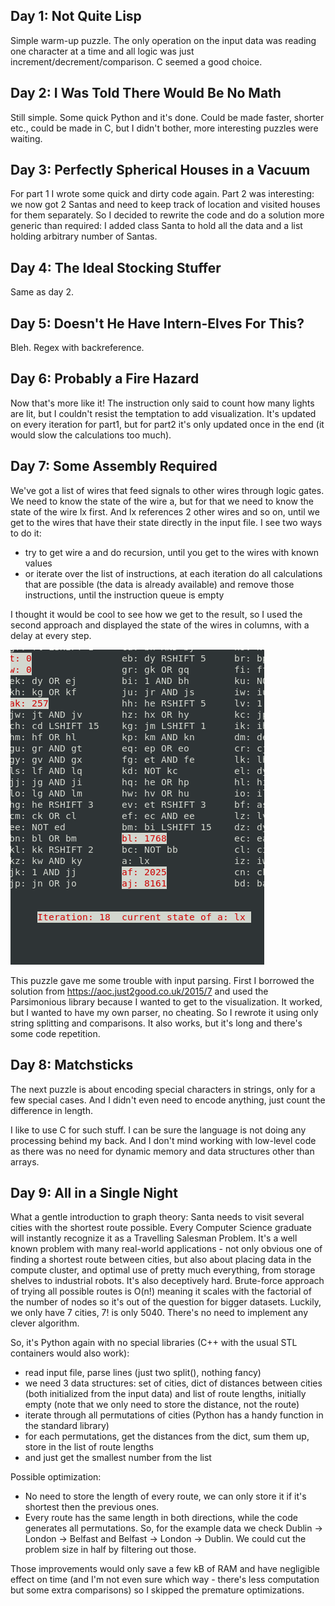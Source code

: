## Day 1: Not Quite Lisp

Simple warm-up puzzle. The only operation on the input data was reading one character at a time and all
logic was just increment/decrement/comparison. C seemed a good choice. 

## Day 2: I Was Told There Would Be No Math

Still simple. Some quick Python and it's done. Could be made faster, shorter etc., could be made in C,
but I didn't bother, more interesting puzzles were waiting.

## Day 3: Perfectly Spherical Houses in a Vacuum

For part 1 I wrote some quick and dirty code again. Part 2 was interesting: we now got 2 Santas and need to keep
track of location and visited houses for them separately. So I decided to rewrite the code and do a solution more
generic than required: I added class Santa to hold all the data and a list holding arbitrary number of Santas.

## Day 4: The Ideal Stocking Stuffer

Same as day 2.

## Day 5: Doesn't He Have Intern-Elves For This?

Bleh. Regex with backreference.

## Day 6: Probably a Fire Hazard

Now that's more like it! The instruction only said to count how many lights are lit, but I couldn't resist
the temptation to add visualization. It's updated on every iteration for part1, but for part2 it's only
updated once in the end (it would slow the calculations too much).

## Day 7: Some Assembly Required

We've got a list of wires that feed signals to other wires through logic gates. We need to know the state of the wire a,
but for that we need to know the state of the wire lx first. And lx references 2 other wires and so on, until we get
to the wires that have their state directly in the input file. I see two ways to do it:

* try to get wire a and do recursion, until you get to the wires with known values
* or iterate over the list of instructions, at each iteration do all calculations that are possible  (the data is already available) and remove those instructions, until the instruction queue is empty

I thought it would be cool to see how we get to the result, so I used the second approach and displayed the state of the wires in columns,
with a delay at every step.

![screenshot](https://github.com/igorwaw/advent15/blob/master/img/day7.png)

This puzzle gave me some trouble with input parsing. First I borrowed the solution from <https://aoc.just2good.co.uk/2015/7> and
used the Parsimonious library because I wanted to get to the visualization. It worked, but I wanted to have my own parser,
no cheating. So I rewrote it using only string splitting and comparisons. It also works, but it's long and there's some code
repetition.


## Day 8: Matchsticks

The next puzzle is about encoding special characters in strings, only for a few special cases. And I didn't even need to
encode anything, just count the difference in length. 

I like to use C for such stuff. I can be sure the language is not doing any processing behind my back. And I don't mind
working with low-level code as there was no need for dynamic memory and data structures other than arrays.


## Day 9: All in a Single Night

What a gentle introduction to graph theory: Santa needs to visit several cities with the shortest route possible.
Every Computer Science graduate will instantly recognize it as a Travelling Salesman Problem. It's a well known
problem with many real-world applications - not only obvious one of finding a shortest route between cities, but
also about placing data in the compute cluster, and optimal use of pretty much everything, from storage shelves
to industrial robots. It's also deceptively hard. Brute-force approach of trying all possible routes
is O(n!) meaning it scales with the factorial of the number of nodes so it's out of the question for bigger datasets.
Luckily, we only have 7 cities, 7! is only 5040. There's no need to implement any clever algorithm.

So, it's Python again with no special libraries (C++ with the usual STL containers would also work):

* read input file, parse lines (just two split(), nothing fancy)
* we need 3 data structures: set of cities, dict of distances between cities (both initialized from the input data)
and list of route lengths, initially empty (note that we only need to store the distance, not the route)
* iterate through all permutations of cities (Python has a handy function in the standard library)
* for each permutations, get the distances from the dict, sum them up, store in the list of route lengths
* and just get the smallest number from the list

Possible optimization:

* No need to store the length of every route, we can only store it if it's shortest then the previous ones.
* Every route has the same length in both directions, while the code generates all permutations. So, for
the example data we check Dublin -> London -> Belfast and Belfast -> London -> Dublin. We could cut
the problem size in half by filtering out those.

Those improvements would only save a few kB of RAM and have negligible effect on time (and I'm not even sure which
way - there's less computation but some extra comparisons) so I skipped the premature optimizations.
